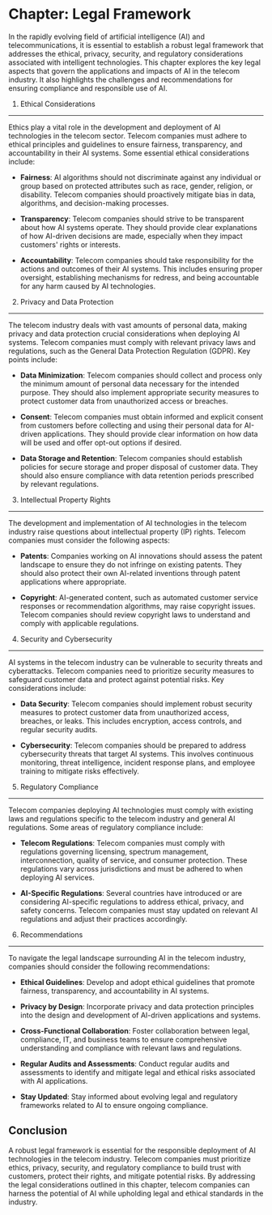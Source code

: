 Chapter: Legal Framework
========================

In the rapidly evolving field of artificial intelligence (AI) and telecommunications, it is essential to establish a robust legal framework that addresses the ethical, privacy, security, and regulatory considerations associated with intelligent technologies. This chapter explores the key legal aspects that govern the applications and impacts of AI in the telecom industry. It also highlights the challenges and recommendations for ensuring compliance and responsible use of AI.

1. Ethical Considerations
-------------------------

Ethics play a vital role in the development and deployment of AI technologies in the telecom sector. Telecom companies must adhere to ethical principles and guidelines to ensure fairness, transparency, and accountability in their AI systems. Some essential ethical considerations include:

* **Fairness**: AI algorithms should not discriminate against any individual or group based on protected attributes such as race, gender, religion, or disability. Telecom companies should proactively mitigate bias in data, algorithms, and decision-making processes.

* **Transparency**: Telecom companies should strive to be transparent about how AI systems operate. They should provide clear explanations of how AI-driven decisions are made, especially when they impact customers' rights or interests.

* **Accountability**: Telecom companies should take responsibility for the actions and outcomes of their AI systems. This includes ensuring proper oversight, establishing mechanisms for redress, and being accountable for any harm caused by AI technologies.

2. Privacy and Data Protection
------------------------------

The telecom industry deals with vast amounts of personal data, making privacy and data protection crucial considerations when deploying AI systems. Telecom companies must comply with relevant privacy laws and regulations, such as the General Data Protection Regulation (GDPR). Key points include:

* **Data Minimization**: Telecom companies should collect and process only the minimum amount of personal data necessary for the intended purpose. They should also implement appropriate security measures to protect customer data from unauthorized access or breaches.

* **Consent**: Telecom companies must obtain informed and explicit consent from customers before collecting and using their personal data for AI-driven applications. They should provide clear information on how data will be used and offer opt-out options if desired.

* **Data Storage and Retention**: Telecom companies should establish policies for secure storage and proper disposal of customer data. They should also ensure compliance with data retention periods prescribed by relevant regulations.

3. Intellectual Property Rights
-------------------------------

The development and implementation of AI technologies in the telecom industry raise questions about intellectual property (IP) rights. Telecom companies must consider the following aspects:

* **Patents**: Companies working on AI innovations should assess the patent landscape to ensure they do not infringe on existing patents. They should also protect their own AI-related inventions through patent applications where appropriate.

* **Copyright**: AI-generated content, such as automated customer service responses or recommendation algorithms, may raise copyright issues. Telecom companies should review copyright laws to understand and comply with applicable regulations.

4. Security and Cybersecurity
-----------------------------

AI systems in the telecom industry can be vulnerable to security threats and cyberattacks. Telecom companies need to prioritize security measures to safeguard customer data and protect against potential risks. Key considerations include:

* **Data Security**: Telecom companies should implement robust security measures to protect customer data from unauthorized access, breaches, or leaks. This includes encryption, access controls, and regular security audits.

* **Cybersecurity**: Telecom companies should be prepared to address cybersecurity threats that target AI systems. This involves continuous monitoring, threat intelligence, incident response plans, and employee training to mitigate risks effectively.

5. Regulatory Compliance
------------------------

Telecom companies deploying AI technologies must comply with existing laws and regulations specific to the telecom industry and general AI regulations. Some areas of regulatory compliance include:

* **Telecom Regulations**: Telecom companies must comply with regulations governing licensing, spectrum management, interconnection, quality of service, and consumer protection. These regulations vary across jurisdictions and must be adhered to when deploying AI services.

* **AI-Specific Regulations**: Several countries have introduced or are considering AI-specific regulations to address ethical, privacy, and safety concerns. Telecom companies must stay updated on relevant AI regulations and adjust their practices accordingly.

6. Recommendations
------------------

To navigate the legal landscape surrounding AI in the telecom industry, companies should consider the following recommendations:

* **Ethical Guidelines**: Develop and adopt ethical guidelines that promote fairness, transparency, and accountability in AI systems.

* **Privacy by Design**: Incorporate privacy and data protection principles into the design and development of AI-driven applications and systems.

* **Cross-Functional Collaboration**: Foster collaboration between legal, compliance, IT, and business teams to ensure comprehensive understanding and compliance with relevant laws and regulations.

* **Regular Audits and Assessments**: Conduct regular audits and assessments to identify and mitigate legal and ethical risks associated with AI applications.

* **Stay Updated**: Stay informed about evolving legal and regulatory frameworks related to AI to ensure ongoing compliance.

Conclusion
----------

A robust legal framework is essential for the responsible deployment of AI technologies in the telecom industry. Telecom companies must prioritize ethics, privacy, security, and regulatory compliance to build trust with customers, protect their rights, and mitigate potential risks. By addressing the legal considerations outlined in this chapter, telecom companies can harness the potential of AI while upholding legal and ethical standards in the industry.
